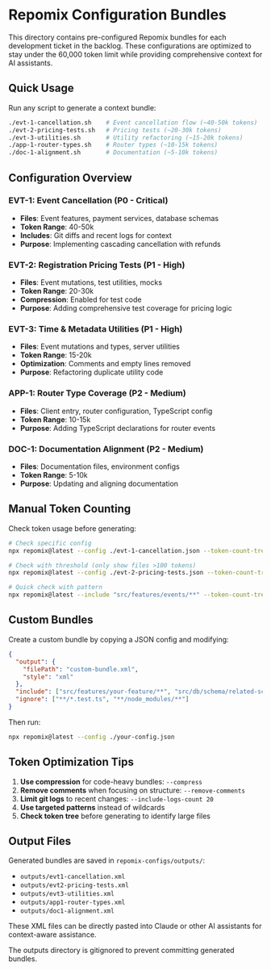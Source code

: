 # Repomix Configuration Bundles

This directory contains pre-configured Repomix bundles for each development ticket in the backlog. These configurations are optimized to stay under the 60,000 token limit while providing comprehensive context for AI assistants.

## Quick Usage

Run any script to generate a context bundle:

```bash
./evt-1-cancellation.sh    # Event cancellation flow (~40-50k tokens)
./evt-2-pricing-tests.sh   # Pricing tests (~20-30k tokens)
./evt-3-utilities.sh       # Utility refactoring (~15-20k tokens)
./app-1-router-types.sh    # Router types (~10-15k tokens)
./doc-1-alignment.sh       # Documentation (~5-10k tokens)
```

## Configuration Overview

### EVT-1: Event Cancellation (P0 - Critical)

- **Files**: Event features, payment services, database schemas
- **Token Range**: 40-50k
- **Includes**: Git diffs and recent logs for context
- **Purpose**: Implementing cascading cancellation with refunds

### EVT-2: Registration Pricing Tests (P1 - High)

- **Files**: Event mutations, test utilities, mocks
- **Token Range**: 20-30k
- **Compression**: Enabled for test code
- **Purpose**: Adding comprehensive test coverage for pricing logic

### EVT-3: Time & Metadata Utilities (P1 - High)

- **Files**: Event mutations and types, server utilities
- **Token Range**: 15-20k
- **Optimization**: Comments and empty lines removed
- **Purpose**: Refactoring duplicate utility code

### APP-1: Router Type Coverage (P2 - Medium)

- **Files**: Client entry, router configuration, TypeScript config
- **Token Range**: 10-15k
- **Purpose**: Adding TypeScript declarations for router events

### DOC-1: Documentation Alignment (P2 - Medium)

- **Files**: Documentation files, environment configs
- **Token Range**: 5-10k
- **Purpose**: Updating and aligning documentation

## Manual Token Counting

Check token usage before generating:

```bash
# Check specific config
npx repomix@latest --config ./evt-1-cancellation.json --token-count-tree

# Check with threshold (only show files >100 tokens)
npx repomix@latest --config ./evt-2-pricing-tests.json --token-count-tree 100

# Quick check with pattern
npx repomix@latest --include "src/features/events/**" --token-count-tree
```

## Custom Bundles

Create a custom bundle by copying a JSON config and modifying:

```json
{
  "output": {
    "filePath": "custom-bundle.xml",
    "style": "xml"
  },
  "include": ["src/features/your-feature/**", "src/db/schema/related-schema.ts"],
  "ignore": ["**/*.test.ts", "**/node_modules/**"]
}
```

Then run:

```bash
npx repomix@latest --config ./your-config.json
```

## Token Optimization Tips

1. **Use compression** for code-heavy bundles: `--compress`
2. **Remove comments** when focusing on structure: `--remove-comments`
3. **Limit git logs** to recent changes: `--include-logs-count 20`
4. **Use targeted patterns** instead of wildcards
5. **Check token tree** before generating to identify large files

## Output Files

Generated bundles are saved in `repomix-configs/outputs/`:

- `outputs/evt1-cancellation.xml`
- `outputs/evt2-pricing-tests.xml`
- `outputs/evt3-utilities.xml`
- `outputs/app1-router-types.xml`
- `outputs/doc1-alignment.xml`

These XML files can be directly pasted into Claude or other AI assistants for context-aware assistance.

The outputs directory is gitignored to prevent committing generated bundles.
